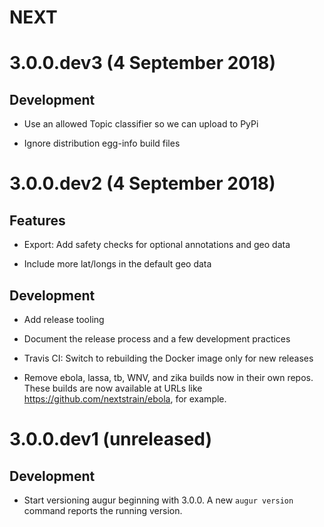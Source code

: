 # __NEXT__


# 3.0.0.dev3 (4 September 2018)

## Development

* Use an allowed Topic classifier so we can upload to PyPi

* Ignore distribution egg-info build files


# 3.0.0.dev2 (4 September 2018)

## Features

* Export: Add safety checks for optional annotations and geo data

* Include more lat/longs in the default geo data

## Development

* Add release tooling

* Document the release process and a few development practices

* Travis CI: Switch to rebuilding the Docker image only for new releases

* Remove ebola, lassa, tb, WNV, and zika builds now in their own repos.  These
  builds are now available at URLs like <https://github.com/nextstrain/ebola>,
  for example.


# 3.0.0.dev1 (unreleased)

## Development

* Start versioning augur beginning with 3.0.0.  A new `augur version` command
  reports the running version.
